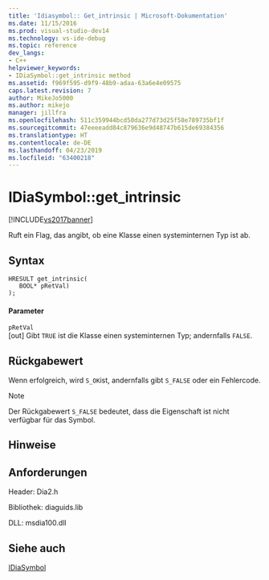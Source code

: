```yaml
---
title: 'Idiasymbol:: Get_intrinsic | Microsoft-Dokumentation'
ms.date: 11/15/2016
ms.prod: visual-studio-dev14
ms.technology: vs-ide-debug
ms.topic: reference
dev_langs:
- C++
helpviewer_keywords:
- IDiaSymbol::get_intrinsic method
ms.assetid: f969f595-d9f9-48b9-adaa-63a6e4e09575
caps.latest.revision: 7
author: MikeJo5000
ms.author: mikejo
manager: jillfra
ms.openlocfilehash: 511c359944bcd50da277d73d25f58e789735bf1f
ms.sourcegitcommit: 47eeeeadd84c879636e9d48747b615de69384356
ms.translationtype: HT
ms.contentlocale: de-DE
ms.lasthandoff: 04/23/2019
ms.locfileid: "63400218"
---
```

# <a name="idiasymbolgetintrinsic"></a>IDiaSymbol::get_intrinsic
[!INCLUDE[vs2017banner](../../includes/vs2017banner.md)]

Ruft ein Flag, das angibt, ob eine Klasse einen systeminternen Typ ist ab.  
  
## <a name="syntax"></a>Syntax  
  
```cpp#  
HRESULT get_intrinsic(   
   BOOL* pRetVal)  
);  
```  
  
#### <a name="parameters"></a>Parameter  
 `pRetVal`  
 [out] Gibt `TRUE` ist die Klasse einen systeminternen Typ; andernfalls `FALSE`.  
  
## <a name="return-value"></a>Rückgabewert  
 Wenn erfolgreich, wird `S_OK`ist, andernfalls gibt `S_FALSE` oder ein Fehlercode.  
  
> [!NOTE]
> Der Rückgabewert `S_FALSE` bedeutet, dass die Eigenschaft ist nicht verfügbar für das Symbol.  
  
## <a name="remarks"></a>Hinweise  
  
## <a name="requirements"></a>Anforderungen  
 Header: Dia2.h  
  
 Bibliothek: diaguids.lib  
  
 DLL: msdia100.dll  
  
## <a name="see-also"></a>Siehe auch  
 [IDiaSymbol](../../debugger/debug-interface-access/idiasymbol.md)
